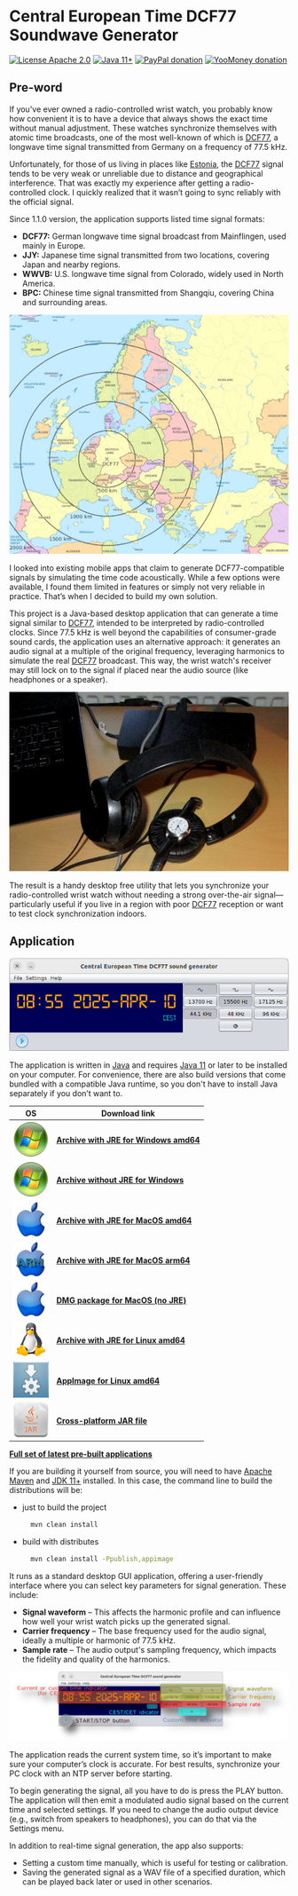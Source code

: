 # Central European Time DCF77 Soundwave Generator

[![License Apache 2.0](https://img.shields.io/badge/license-Apache%20License%202.0-green.svg)](http://www.apache.org/licenses/LICENSE-2.0)
[![Java 11+](https://img.shields.io/badge/java-11%2b-green.svg)](https://bell-sw.com/pages/downloads/#jdk-21-lts)
[![PayPal donation](https://img.shields.io/badge/donation-PayPal-cyan.svg)](https://www.paypal.com/cgi-bin/webscr?cmd=_s-xclick&hosted_button_id=AHWJHJFBAWGL2)
[![YooMoney donation](https://img.shields.io/badge/donation-Yoo.money-blue.svg)](https://yoomoney.ru/to/41001158080699)

## Pre-word

If you've ever owned a radio-controlled wrist watch, you probably know how convenient it is to have a device that always shows
the exact time without manual adjustment. These watches synchronize themselves with atomic time broadcasts, one of the
most well-known of which is [DCF77](https://en.wikipedia.org/wiki/DCF77), a longwave time signal transmitted from Germany on a frequency of 77.5 kHz.

Unfortunately, for those of us living in places like [Estonia](https://en.wikipedia.org/wiki/Estonia), the [DCF77](https://en.wikipedia.org/wiki/DCF77) signal tends to be very weak or unreliable due
to distance and geographical interference. That was exactly my experience after getting a radio-controlled clock. I
quickly realized that it wasn’t going to sync reliably with the official signal.

Since 1.1.0 version, the application supports listed time signal formats:

- __DCF77:__ German longwave time signal broadcast from Mainflingen, used mainly in Europe.
- __JJY:__ Japanese time signal transmitted from two locations, covering Japan and nearby regions.
- __WWVB:__ U.S. longwave time signal from Colorado, widely used in North America.
- __BPC:__ Chinese time signal transmitted from Shangqiu, covering China and surrounding areas.

![DCF77 Europe map](assets/Europe_DCF77_de.jpg)

I looked into existing mobile apps that claim to generate DCF77-compatible signals by simulating the time code
acoustically. While a few options were available, I found them limited in features or simply not very reliable in
practice. That’s when I decided to build my own solution.

This project is a Java-based desktop application that can generate a time signal similar to [DCF77](https://en.wikipedia.org/wiki/DCF77), intended to be
interpreted by radio-controlled clocks. Since 77.5 kHz is well beyond the capabilities of consumer-grade sound cards,
the application uses an alternative approach: it generates an audio signal at a multiple of the original frequency,
leveraging harmonics to simulate the real [DCF77](https://en.wikipedia.org/wiki/DCF77) broadcast. This way, the wrist watch's receiver may still lock on to the
signal if placed near the audio source (like headphones or a speaker).

![Headphones as an antenna](assets/dcf77_application_in_action.jpg)

The result is a handy desktop free utility that lets you synchronize your radio-controlled wrist watch without needing a
strong
over-the-air signal—particularly useful if you live in a region with poor [DCF77](https://en.wikipedia.org/wiki/DCF77) reception or want to test clock
synchronization indoors.

## Application

![Application look](assets/applook.png)

The application is written in [Java](https://en.wikipedia.org/wiki/Java_(programming_language)) and
requires [Java 11](https://bell-sw.com/pages/downloads/#jdk-21-lts) or later to be installed on your computer. For
convenience,
there are also build versions that come bundled with a compatible Java runtime, so you don't have to install Java
separately if you don’t want to.

| OS                                           | Download link                                                                                                                                               | 
|----------------------------------------------|-------------------------------------------------------------------------------------------------------------------------------------------------------------|
| ![Windows](assets/icons/win64x64.png)        | __[Archive with JRE for Windows amd64](https://github.com/raydac/dcf77-soundwave/releases/download/1.1.0/dcf77-soundwave-app-1.1.0-windows-jdk-amd64.zip)__ |
| ![Windows](assets/icons/win64x64.png)        | __[Archive without JRE for Windows](https://github.com/raydac/dcf77-soundwave/releases/download/1.1.0/dcf77-soundwave-app-1.1.0.exe)__                      |
| ![OSX](assets/icons/macos64x64.png)          | __[Archive with JRE for MacOS amd64](https://github.com/raydac/dcf77-soundwave/releases/download/1.1.0/dcf77-soundwave-app-1.1.0-macos-jdk-amd64.zip)__     |
| ![OSX Arm64](assets/icons/macosarm64x64.png) | __[Archive with JRE for MacOS arm64](https://github.com/raydac/dcf77-soundwave/releases/download/1.1.0/dcf77-soundwave-app-1.1.0-macos-jdk-aarch64.zip)__   |
| ![OSX](assets/icons/macos64x64.png)          | __[DMG package for MacOS (no JRE)](https://github.com/raydac/dcf77-soundwave/releases/download/1.1.0/dcf77-soundwave-app_1.1.0.dmg)__                       |
| ![Linux](assets/icons/linux64x64.png)        | __[Archive with JRE for Linux amd64](https://github.com/raydac/dcf77-soundwave/releases/download/1.1.0/dcf77-soundwave-app-1.1.0-linux-jdk-amd64.tar.gz)__  |
| ![Linux](assets/icons/appimage64x64.png)     | __[AppImage for Linux amd64](https://github.com/raydac/dcf77-soundwave/releases/download/1.1.0/dcf77-soundwave-app-1.1.0-x86_64.AppImage)__                 |
| ![Java](assets/icons/java64x64.png)          | __[Cross-platform JAR file](https://github.com/raydac/dcf77-soundwave/releases/download/1.1.0/dcf77-soundwave-app-1.1.0.jar)__                              | 

__[Full set of latest pre-built applications](https://github.com/raydac/dcf77-soundwave/releases/latest)__

If you are building it yourself from source, you will need to have [Apache Maven](https://maven.apache.org/)
and [JDK 11+](https://bell-sw.com/pages/downloads/#jdk-21-lts) installed. In this case, the command line to build the
distributions will be:

- just to build the project

  ```bash
    mvn clean install
  ```

- build with distributes

  ```bash
    mvn clean install -Ppublish,appimage
  ```

It runs as a standard desktop GUI application, offering a user-friendly interface where you can select key parameters
for signal generation. These include:

- __Signal waveform__ – This affects the harmonic profile and can influence how well your wrist watch picks up the generated
  signal. 
- __Carrier frequency__ – The base frequency used for the audio signal, ideally a multiple or harmonic of 77.5 kHz.
- __Sample rate__ – The audio output's sampling frequency, which impacts the fidelity and quality of the harmonics.

![GUI elements](assets/gui_elements.png)

The application reads the current system time, so it’s important to make sure your computer’s clock is accurate. For
best results, synchronize your PC clock with an NTP server before starting.

To begin generating the signal, all you have to do is press the PLAY button. The application will then emit a modulated
audio signal based on the current time and selected settings. If you need to change the audio output device (e.g.,
switch from speakers to headphones), you can do that via the Settings menu.

In addition to real-time signal generation, the app also supports:

- Setting a custom time manually, which is useful for testing or calibration.
- Saving the generated signal as a WAV file of a specified duration, which can be played back later or used in other
  scenarios.
